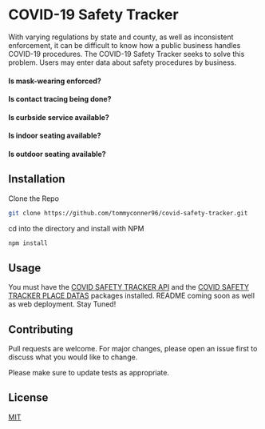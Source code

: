 # COVID-19 Safety Tracker
With varying regulations by state and county, as well as inconsistent enforcement, it can be difficult to know how a public business handles COVID-19 procedures. The COVID-19 Safety Tracker seeks to solve this problem. Users may enter data about safety procedures by business. 
#### Is mask-wearing enforced?
#### Is contact tracing being done?
#### Is curbside service available?
#### Is indoor seating available?
#### Is outdoor seating available?

## Installation

Clone the Repo

```bash
git clone https://github.com/tommyconner96/covid-safety-tracker.git
```
cd into the directory and install with NPM
```bash
npm install
```

## Usage

You must have the [COVID SAFETY TRACKER API](https://github.com/tommyconner96/covid-safety-tracker-api) and the [COVID SAFETY TRACKER PLACE DATAS](https://github.com/tommyconner96/covid-safety-tracker-place-data) packages installed. README coming soon as well as web deployment. Stay Tuned!

## Contributing
Pull requests are welcome. For major changes, please open an issue first to discuss what you would like to change.

Please make sure to update tests as appropriate.

## License
[MIT](https://choosealicense.com/licenses/mit/)
